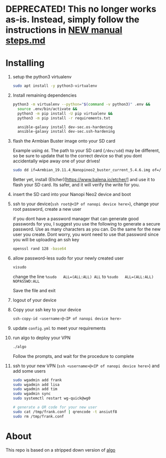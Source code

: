 # DEPRECATED! This no longer works as-is. Instead, simply follow the instructions in [NEW manual steps.md](./NEW%20manual%20steps.md)

# Installing

1. setup the python3 virtualenv

   ```bash
   sudo apt install -y python3-virtualenv
   ```

2. Install remaining dependencies

   ```bash
   python3 -m virtualenv --python="$(command -v python3)" .env &&
     source .env/bin/activate &&
     python3 -m pip install -U pip virtualenv &&
     python3 -m pip install -r requirements.txt

     ansible-galaxy install dev-sec.os-hardening
     ansible-galaxy install dev-sec.ssh-hardening
   ```

3. flash the Armbian Buster image onto your SD card

   Example using `dd`. The path to your SD card (`/dev/sdd`) may be different, so be sure to update that to the correct device so that you dont accidentally wipe away one of your drives!

   ```bash
   sudo dd if=Armbian_19.11.4_Nanopineo2_buster_current_5.4.6.img of=/dev/sdd bs=1M
   ```

   Better yet, install (Etcher)[https://www.balena.io/etcher/] and use it to flash your SD card. Its safer, and it will verify the write for you.

4. insert the SD card into your Nanopi Neo2 device and boot

5. ssh to your device(`ssh root@<IP of nanopi device here>`), change your root password, create a new user

   if you dont have a password manager that can generate good passwords for you, I suggest you use the following to generate a secure password. Use as many characters as you can. Do the same for the new user you create. Dont worry, you wont need to use that password since you will be uploading an ssh key

   ```bash
   openssl rand 128 -base64
   ```

6. allow password-less sudo for your newly created user

   ```bash
   visudo
   ```

   change the line `%sudo   ALL=(ALL:ALL) ALL` to `%sudo   ALL=(ALL:ALL) NOPASSWD:ALL`

   Save the file and exit

7. logout of your device

8. Copy your ssh key to your device

   ```bash
   ssh-copy-id <username>@<IP of nanopi device here>
   ```

9. update `config.yml` to meet your requirements

10. run algo to deploy your VPN

    ```bash
    ./algo
    ```

    Follow the prompts, and wait for the procedure to complete

11. ssh to your new VPN (`ssh <username>@<IP of nanopi device here>`) and add some users

    ```bash
    sudo wgadmin add frank
    sudo wgadmin add lisa
    sudo wgadmin add tim
    sudo wgadmin sync
    sudo systemctl restart wg-quick@wg0

    # generate a QR code for your new user
    sudo cat /tmp/frank.conf | qrencode -t ansiutf8
    sudo rm /tmp/frank.conf
    ```

# About

This repo is based on a stripped down version of [algo](https://github.com/trailofbits/algo)
